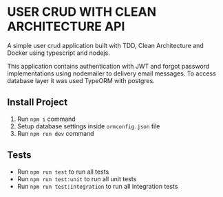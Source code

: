 # USER CRUD WITH CLEAN ARCHITECTURE API

A simple user crud application built with TDD, Clean Architecture and Docker using typescript and nodejs.

This application contains authentication with JWT and forgot password implementations using nodemailer to delivery email messages. 
To access database layer it was used TypeORM with postgres.

## Install Project

1. Run `npm i` command
2. Setup database settings inside `ormconfig.json` file
3. Run `npm run dev` command

## Tests

- Run `npm run test` to run all tests
- Run `npm run test:unit` to run all unit tests
- Run `npm run test:integration` to run all integration tests
